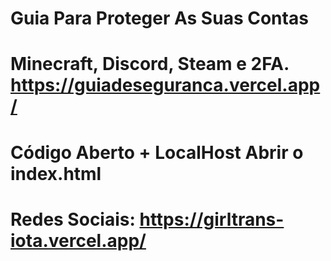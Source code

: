 # Guia Para Proteger As Suas Contas
# Minecraft, Discord, Steam e 2FA. https://guiadeseguranca.vercel.app/
# Código Aberto + LocalHost Abrir o index.html
# Redes Sociais: https://girltrans-iota.vercel.app/
